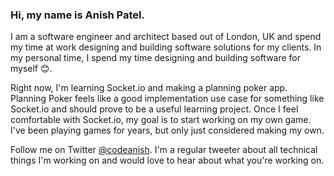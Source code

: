 ### Hi, my name is Anish Patel.
I am a software engineer and architect based out of London, UK and spend my time at work designing and building software solutions for my clients. In my personal time, I spend my time designing and building software for myself 😊.

Right now, I'm learning Socket.io and making a planning poker app. Planning Poker feels like a good implementation use case for something like Socket.io and should prove to be a useful learning project. Once I feel comfortable with Socket.io, my goal is to start working on my own game. I've been playing games for years, but only just considered making my own.

Follow me on Twitter [@codeanish](https://twitter.com/codeanish). I'm a regular tweeter about all technical things I'm working on and would love to hear about what you're working on.



<!--
**codeanish/codeanish** is a ✨ _special_ ✨ repository because its `README.md` (this file) appears on your GitHub profile.

Here are some ideas to get you started:

- 🔭 I’m currently working on ...
- 🌱 I’m currently learning ...
- 👯 I’m looking to collaborate on ...
- 🤔 I’m looking for help with ...
- 💬 Ask me about ...
- 📫 How to reach me: ...
- 😄 Pronouns: ...
- ⚡ Fun fact: ...
-->
